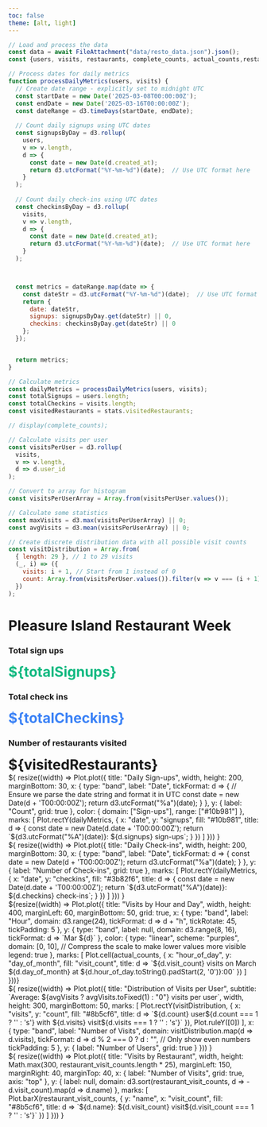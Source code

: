 ```yaml
---
toc: false
theme: [alt, light]
---
```


<!-- Load and transform the data -->

```js
// Load and process the data
const data = await FileAttachment("data/resto_data.json").json();
const {users, visits, restaurants, complete_counts, actual_counts,restaurant_visit_counts, stats} = data;

// Process dates for daily metrics
function processDailyMetrics(users, visits) {
  // Create date range - explicitly set to midnight UTC
  const startDate = new Date('2025-03-08T00:00:00Z');
  const endDate = new Date('2025-03-16T00:00:00Z');
  const dateRange = d3.timeDays(startDate, endDate);
  
  // Count daily signups using UTC dates
  const signupsByDay = d3.rollup(
    users,
    v => v.length,
    d => {
      const date = new Date(d.created_at);
      return d3.utcFormat("%Y-%m-%d")(date);  // Use UTC format here
    }
  );
  
  // Count daily check-ins using UTC dates
  const checkinsByDay = d3.rollup(
    visits,
    v => v.length,
    d => {
      const date = new Date(d.created_at);
      return d3.utcFormat("%Y-%m-%d")(date);  // Use UTC format here
    }
  );



  const metrics = dateRange.map(date => {
    const dateStr = d3.utcFormat("%Y-%m-%d")(date);  // Use UTC format here
    return {
      date: dateStr,
      signups: signupsByDay.get(dateStr) || 0,
      checkins: checkinsByDay.get(dateStr) || 0
    };
  });


  return metrics;
}

// Calculate metrics
const dailyMetrics = processDailyMetrics(users, visits);
const totalSignups = users.length;
const totalCheckins = visits.length;
const visitedRestaurants = stats.visitedRestaurants;

// display(complete_counts);

// Calculate visits per user
const visitsPerUser = d3.rollup(
  visits,
  v => v.length,
  d => d.user_id
);

// Convert to array for histogram
const visitsPerUserArray = Array.from(visitsPerUser.values());

// Calculate some statistics
const maxVisits = d3.max(visitsPerUserArray) || 0;
const avgVisits = d3.mean(visitsPerUserArray) || 0;

// Create discrete distribution data with all possible visit counts
const visitDistribution = Array.from(
  { length: 29 }, // 1 to 29 visits
  (_, i) => ({
    visits: i + 1, // Start from 1 instead of 0
    count: Array.from(visitsPerUser.values()).filter(v => v === (i + 1)).length
  })
);

```

# Pleasure Island Restaurant Week

<div class="grid grid-cols-3 gap-4 mb-4">
  <div class="card p-4">
    <h3>Total sign ups</h3>
    <div style="font-size: 2em; font-weight: bold; color: #10b981;">${totalSignups}</div>
  </div>

  <div class="card p-4">
    <h3>Total check ins</h3>
    <div style="font-size: 2em; font-weight: bold; color: #3b82f6;">${totalCheckins}</div>
  </div>

  <div class="card p-4">
    <h3>Number of restaurants visited</h3>
    <div style="font-size: 2em; font-weight: bold;">${visitedRestaurants}</div>
  </div>
</div>

<div class="grid grid-cols-2 gap-4 mb-4">
  <div class="card p-4">
    <div class="mb-6">${
      resize((width) => Plot.plot({
        title: "Daily Sign-ups",
        width,
        height: 200,
        marginBottom: 30,
        x: {
          type: "band",
          label: "Date",
          tickFormat: d => {
            // Ensure we parse the date string and format it in UTC
            const date = new Date(d + 'T00:00:00Z');
            return d3.utcFormat("%a")(date);
          }
        },
        y: {
          label: "Count",
          grid: true
        },
        color: {
          domain: ["Sign-ups"],
          range: ["#10b981"]
        },
        marks: [
          Plot.rectY(dailyMetrics, {
            x: "date",
            y: "signups",
            fill: "#10b981",
            title: d => {
              const date = new Date(d.date + 'T00:00:00Z');
              return `${d3.utcFormat("%A")(date)}: ${d.signups} sign-ups`;
            }
          })
        ]
      }))
    }</div>
    <div>${
      resize((width) => Plot.plot({
        title: "Daily Check-ins",
        width,
        height: 200,
        marginBottom: 30,
        x: {
          type: "band",
          label: "Date",
          tickFormat: d => {
            const date = new Date(d + 'T00:00:00Z');
            return d3.utcFormat("%a")(date);
          }
        },
        y: {
          label: "Number of Check-ins",
          grid: true
        },
        marks: [
          Plot.rectY(dailyMetrics, {
            x: "date",
            y: "checkins",
            fill: "#3b82f6",
            title: d => {
              const date = new Date(d.date + 'T00:00:00Z');
              return `${d3.utcFormat("%A")(date)}: ${d.checkins} check-ins`;
            }
          })
        ]
      }))
    }</div>
  </div>
  <div class="card p-4">
    <!-- Cell Plot -->
      ${resize((width) => Plot.plot({
    title: "Visits by Hour and Day",
    width,
    height: 400,
    marginLeft: 60,
    marginBottom: 50,
    grid: true,
    x: {
      type: "band",
      label: "Hour",
      domain: d3.range(24),
      tickFormat: d => d + "h",
      tickRotate: 45,
      tickPadding: 5
    },
    y: {
      type: "band",
      label: null,
      domain: d3.range(8, 16),
      tickFormat: d => `Mar ${d}`
    },
    color: {
      type: "linear",
      scheme: "purples",
      domain: [0, 10],  // Compress the scale to make lower values more visible
      legend: true
    },
    marks: [
      Plot.cell(actual_counts, {
        x: "hour_of_day",
        y: "day_of_month",
        fill: "visit_count",
        title: d => `${d.visit_count} visits on March ${d.day_of_month} at ${d.hour_of_day.toString().padStart(2, '0')}:00`
      })
    ]
  }))}
  </div>
</div>

  

<div class="card p-4 mb-4">${
  resize((width) => Plot.plot({
    title: "Distribution of Visits per User",
    subtitle: `Average: ${avgVisits ? avgVisits.toFixed(1) : "0"} visits per user`,
    width,
    height: 300,
    marginBottom: 50,
    marks: [
      Plot.rectY(visitDistribution, {
        x: "visits",
        y: "count",
        fill: "#8b5cf6",
        title: d => `${d.count} user${d.count === 1 ? '' : 's'} with ${d.visits} visit${d.visits === 1 ? '' : 's'}`
      }),
      Plot.ruleY([0])
    ],
    x: {
      type: "band",
      label: "Number of Visits",
      domain: visitDistribution.map(d => d.visits),
      tickFormat: d => d % 2 === 0 ? d : "",  // Only show even numbers
      tickPadding: 5
    },
    y: {
      label: "Number of Users",
      grid: true
    }
  }))
}</div>

<div class="card p-4 mb-4">${
  resize((width) => Plot.plot({
    title: "Visits by Restaurant",
    width,
    height: Math.max(300, restaurant_visit_counts.length * 25),
    marginLeft: 150,
    marginRight: 40,
    marginTop: 40,
    x: {
      label: "Number of Visits",
      grid: true,
      axis: "top"
    },
    y: {
      label: null,
      domain: d3.sort(restaurant_visit_counts, d => -d.visit_count).map(d => d.name)
    },
    marks: [
      Plot.barX(restaurant_visit_counts, {
        y: "name",
        x: "visit_count",
        fill: "#8b5cf6",
        title: d => `${d.name}: ${d.visit_count} visit${d.visit_count === 1 ? '' : 's'}`
      })
    ]
  }))
}</div>

<link rel="stylesheet" href="styles/main.css">
